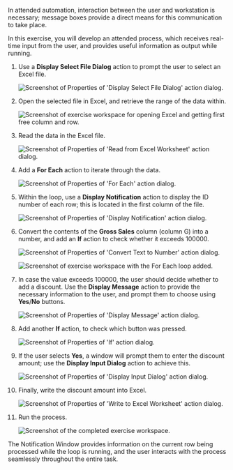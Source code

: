 In attended automation, interaction between the user and workstation is necessary; message boxes provide a direct means for this communication to take place.

In this exercise, you will develop an attended process, which receives real-time input from the user, and provides useful information as output while running.

1. Use a **Display Select File Dialog** action to prompt the user to select an Excel file.

   ![Screenshot of Properties of 'Display Select File Dialog' action dialog.](..\media\display-select-file-dialog-properties-exercise.png)

2. Open the selected file in Excel, and retrieve the range of the data within.

   ![Screenshot of exercise workspace for opening Excel and getting first free column and row.](..\media\exercise-workspace.png)

3. Read the data in the Excel file.

   ![Screenshot of Properties of 'Read from Excel Worksheet' action dialog.](..\media\read-from-excel-worksheet-properties-exercise.png)

4. Add a **For Each** action to iterate through the data.

   ![Screenshot of Properties of 'For Each' action dialog.](..\media\for-each-properties-exercise.png)

5. Within the loop, use a **Display Notification** action to display the ID number of each row; this is located in the first column of the file.

   ![Screenshot of Properties of 'Display Notification' action dialog.](..\media\display-notification-properties-exercise.png)

6. Convert the contents of the **Gross Sales** column (column G) into a number, and add an **If** action to check whether it exceeds 100000.

   ![Screenshot of Properties of 'Convert Text to Number' action dialog.](..\media\convert-text-to-number-properties-exercise.png)

   ![Screenshot of exercise workspace with the For Each loop added.](..\media\exercise-workspace-continued.png)

7. In case the value exceeds 100000, the user should decide whether to add a discount. Use the **Display Message** action to provide the necessary information to the user, and prompt them to choose using **Yes**/**No** buttons.

   ![Screenshot of Properties of 'Display Message' action dialog.](..\media\display-message-properties-exercise.png)

8. Add another **If** action, to check which button was pressed.

   ![Screenshot of Properties of 'If' action dialog.](..\media\if-properties-exercise.png)

9. If the user selects **Yes**, a window will prompt them to enter the discount amount; use the **Display Input Dialog** action to achieve this.

   ![Screenshot of Properties of 'Display Input Dialog' action dialog.](..\media\display-input-dialog-properties-exercise.png)

10. Finally, write the discount amount into Excel.

    ![Screenshot of Properties of 'Write to Excel Worksheet' action dialog.](..\media\write-to-excel-worksheet-properties-exercise.png)

11. Run the process.

    ![Screenshot of the completed exercise workspace.](..\media\final-exercise-workspace.png)

The Notification Window provides information on the current row being processed while the loop is running, and the user interacts with the process seamlessly throughout the entire task.

